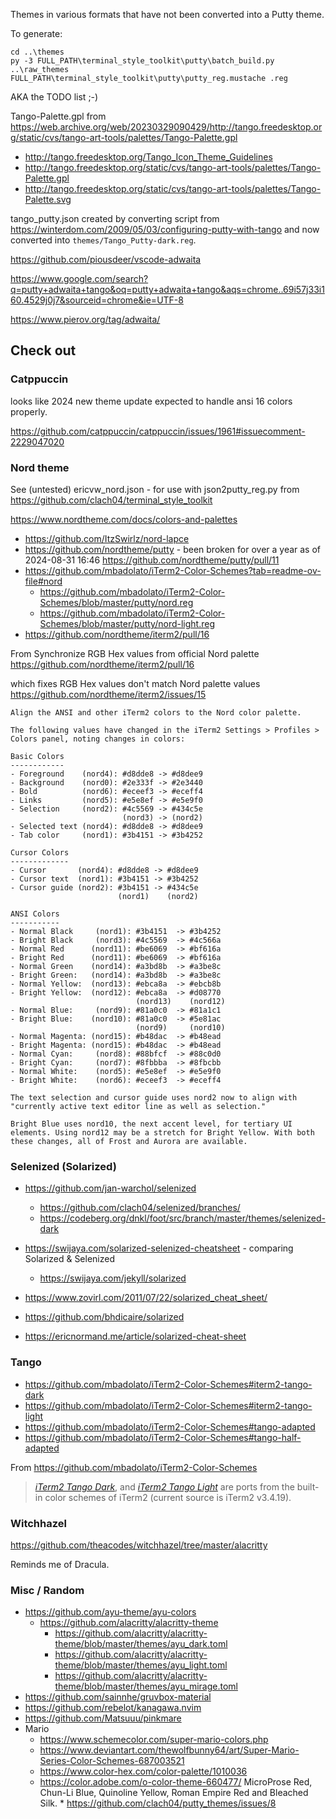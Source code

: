 Themes in various formats that have not been converted into a Putty theme.

To generate:

    cd ..\themes
    py -3 FULL_PATH\terminal_style_toolkit\putty\batch_build.py ..\raw_themes FULL_PATH\terminal_style_toolkit\putty\putty_reg.mustache .reg

AKA the TODO list ;-)

Tango-Palette.gpl from https://web.archive.org/web/20230329090429/http://tango.freedesktop.org/static/cvs/tango-art-tools/palettes/Tango-Palette.gpl

  * http://tango.freedesktop.org/Tango_Icon_Theme_Guidelines
  * http://tango.freedesktop.org/static/cvs/tango-art-tools/palettes/Tango-Palette.gpl
  * http://tango.freedesktop.org/static/cvs/tango-art-tools/palettes/Tango-Palette.svg


tango_putty.json created by converting script from https://winterdom.com/2009/05/03/configuring-putty-with-tango
and now converted into `themes/Tango_Putty-dark.reg`.

https://github.com/piousdeer/vscode-adwaita

https://www.google.com/search?q=putty+adwaita+tango&oq=putty+adwaita+tango&aqs=chrome..69i57j33i160.4529j0j7&sourceid=chrome&ie=UTF-8

https://www.pierov.org/tag/adwaita/

## Check out

### Catppuccin

looks like 2024 new theme update expected to handle ansi 16 colors properly.

https://github.com/catppuccin/catppuccin/issues/1961#issuecomment-2229047020

### Nord theme

See (untested) ericvw_nord.json - for use with json2putty_reg.py from https://github.com/clach04/terminal_style_toolkit

https://www.nordtheme.com/docs/colors-and-palettes
  * https://github.com/ItzSwirlz/nord-lapce
  * https://github.com/nordtheme/putty - been broken for over a year as of 2024-08-31 16:46  https://github.com/nordtheme/putty/pull/11
  * https://github.com/mbadolato/iTerm2-Color-Schemes?tab=readme-ov-file#nord
      * https://github.com/mbadolato/iTerm2-Color-Schemes/blob/master/putty/nord.reg
      * https://github.com/mbadolato/iTerm2-Color-Schemes/blob/master/putty/nord-light.reg
  * https://github.com/nordtheme/iterm2/pull/16

From Synchronize RGB Hex values from official Nord palette https://github.com/nordtheme/iterm2/pull/16

which fixes RGB Hex values don't match Nord palette values https://github.com/nordtheme/iterm2/issues/15

    Align the ANSI and other iTerm2 colors to the Nord color palette.

    The following values have changed in the iTerm2 Settings > Profiles >
    Colors panel, noting changes in colors:

    Basic Colors
    ------------
    - Foreground    (nord4): #d8dde8 -> #d8dee9
    - Background    (nord0): #2e333f -> #2e3440
    - Bold          (nord6): #eceef3 -> #eceff4
    - Links         (nord5): #e5e8ef -> #e5e9f0
    - Selection     (nord2): #4c5569 -> #434c5e
                             (nord3) -> (nord2)
    - Selected text (nord4): #d8dde8 -> #d8dee9
    - Tab color     (nord1): #3b4151 -> #3b4252

    Cursor Colors
    -------------
    - Cursor       (nord4): #d8dde8 -> #d8dee9
    - Cursor text  (nord1): #3b4151 -> #3b4252
    - Cursor guide (nord2): #3b4151 -> #434c5e
                            (nord1)    (nord2)

    ANSI Colors
    -----------
    - Normal Black     (nord1): #3b4151  -> #3b4252
    - Bright Black     (nord3): #4c5569  -> #4c566a
    - Normal Red      (nord11): #be6069  -> #bf616a
    - Bright Red      (nord11): #be6069  -> #bf616a
    - Normal Green    (nord14): #a3bd8b  -> #a3be8c
    - Bright Green:   (nord14): #a3bd8b  -> #a3be8c
    - Normal Yellow:  (nord13): #ebca8a  -> #ebcb8b
    - Bright Yellow:  (nord12): #ebca8a  -> #d08770
                                (nord13)    (nord12)
    - Normal Blue:     (nord9): #81a0c0  -> #81a1c1
    - Bright Blue:    (nord10): #81a0c0  -> #5e81ac
                                (nord9)     (nord10)
    - Normal Magenta: (nord15): #b48dac  -> #b48ead
    - Bright Magenta: (nord15): #b48dac  -> #b48ead
    - Normal Cyan:     (nord8): #88bfcf  -> #88c0d0
    - Bright Cyan:     (nord7): #8fbbba  -> #8fbcbb
    - Normal White:    (nord5): #e5e8ef  -> #e5e9f0
    - Bright White:    (nord6): #eceef3  -> #eceff4

    The text selection and cursor guide uses nord2 now to align with
    "currently active text editor line as well as selection."

    Bright Blue uses nord10, the next accent level, for tertiary UI
    elements. Using nord12 may be a stretch for Bright Yellow. With both
    these changes, all of Frost and Aurora are available.

### Selenized (Solarized)

  * https://github.com/jan-warchol/selenized
      * https://github.com/clach04/selenized/branches/
      * https://codeberg.org/dnkl/foot/src/branch/master/themes/selenized-dark

  * https://swijaya.com/solarized-selenized-cheatsheet - comparing Solarized & Selenized
      * https://swijaya.com/jekyll/solarized
  * https://www.zovirl.com/2011/07/22/solarized_cheat_sheet/
  * https://github.com/bhdicaire/solarized
  * https://ericnormand.me/article/solarized-cheat-sheet


### Tango

  * https://github.com/mbadolato/iTerm2-Color-Schemes#iterm2-tango-dark
  * https://github.com/mbadolato/iTerm2-Color-Schemes#iterm2-tango-light
  * https://github.com/mbadolato/iTerm2-Color-Schemes#tango-adapted
  * https://github.com/mbadolato/iTerm2-Color-Schemes#tango-half-adapted

From https://github.com/mbadolato/iTerm2-Color-Schemes

> [_iTerm2 Tango Dark_](#iterm2-tango-dark), and [_iTerm2 Tango Light_](#iterm2-tango-light)
> are ports from the built-in color schemes of iTerm2 (current source is iTerm2 v3.4.19).

### Witchhazel

https://github.com/theacodes/witchhazel/tree/master/alacritty

Reminds me of Dracula.

### Misc / Random

  * https://github.com/ayu-theme/ayu-colors
      * https://github.com/alacritty/alacritty-theme
          * https://github.com/alacritty/alacritty-theme/blob/master/themes/ayu_dark.toml
          * https://github.com/alacritty/alacritty-theme/blob/master/themes/ayu_light.toml
          * https://github.com/alacritty/alacritty-theme/blob/master/themes/ayu_mirage.toml
  * https://github.com/sainnhe/gruvbox-material
  * https://github.com/rebelot/kanagawa.nvim
  * https://github.com/Matsuuu/pinkmare
  * Mario
      * https://www.schemecolor.com/super-mario-colors.php
      * https://www.deviantart.com/thewolfbunny64/art/Super-Mario-Series-Color-Schemes-687003521
      * https://www.color-hex.com/color-palette/1010036
      * https://color.adobe.com/o-color-theme-660477/ MicroProse Red, Chun-Li Blue, Quinoline Yellow, Roman Empire Red and Bleached Silk.    * https://github.com/clach04/putty_themes/issues/8
   

